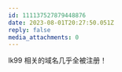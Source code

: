 ```yaml
---
id: 111137527879448876
date: 2023-08-01T20:27:50.051Z
reply: false
media_attachments: 0
---
```


lk99 相关的域名几乎全被注册！

